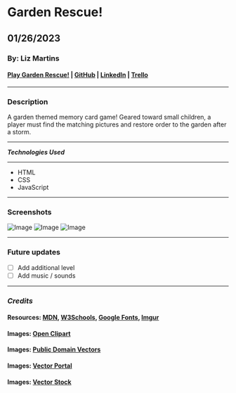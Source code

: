 # Garden Rescue!

## 01/26/2023

### By: Liz Martins

#### [Play Garden Rescue!](https://gardenrescue.surge.sh/) | [GitHub](http://www.github.com/martinsliz) | [LinkedIn](https://www.linkedin.com/in/elizmartins) | [Trello](https://trello.com/w/lizmworkspace)

---

### Description

A garden themed memory card game! Geared toward small children, a player must find the matching pictures and restore order to the garden after a storm.

---

**_Technologies Used_**

---

- HTML
- CSS
- JavaScript

---

### Screenshots

![Image](https://i.imgur.com/Q0VNdY3.png)
![Image](https://i.imgur.com/o0fUlKM.png)
![Image](https://i.imgur.com/2PZAggu.png)

---

### Future updates

- [ ] Add additional level
- [ ] Add music / sounds

---

### _Credits_

#### Resources: [MDN](https://developer.mozilla.org/en-US/), [W3Schools](https://www.w3schools.com/), [Google Fonts](https://fonts.google.com/specimen/Eczar?query=eczar), [Imgur](https://imgur.com/)

#### Images: [Open Clipart](https://openclipart.org)

#### Images: [Public Domain Vectors](https://publicdomainvectors.org)

#### Images: [Vector Portal](https://vectorportal.com)

#### Images: [Vector Stock](https://vectorstock.com)
